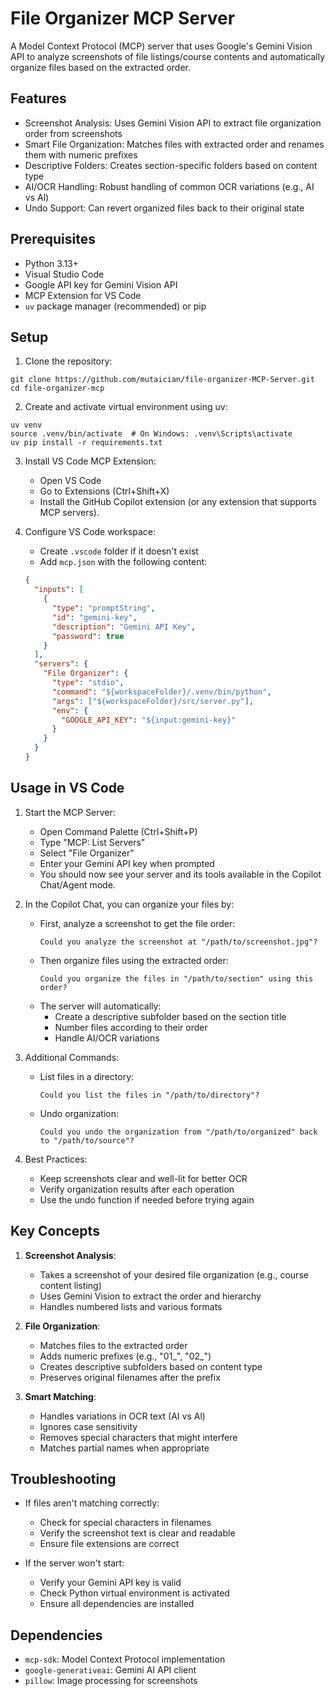 # File Organizer MCP Server

A Model Context Protocol (MCP) server that uses Google's Gemini Vision API to analyze screenshots of file listings/course contents and automatically organize files based on the extracted order.

## Features

- Screenshot Analysis: Uses Gemini Vision API to extract file organization order from screenshots
- Smart File Organization: Matches files with extracted order and renames them with numeric prefixes
- Descriptive Folders: Creates section-specific folders based on content type
- AI/OCR Handling: Robust handling of common OCR variations (e.g., AI vs Al)
- Undo Support: Can revert organized files back to their original state

## Prerequisites

- Python 3.13+
- Visual Studio Code
- Google API key for Gemini Vision API
- MCP Extension for VS Code
- `uv` package manager (recommended) or pip

## Setup

1. Clone the repository:
```bash{:copy}
git clone https://github.com/mutaician/file-organizer-MCP-Server.git
cd file-organizer-mcp
```

2. Create and activate virtual environment using uv:
```bash{:copy}
uv venv
source .venv/bin/activate  # On Windows: .venv\Scripts\activate
uv pip install -r requirements.txt
```

3. Install VS Code MCP Extension:
   - Open VS Code
   - Go to Extensions (Ctrl+Shift+X)
   - Install the GitHub Copilot extension (or any extension that supports MCP servers).

4. Configure VS Code workspace:
   - Create `.vscode` folder if it doesn't exist
   - Add `mcp.json` with the following content:
   ```json
   {
     "inputs": [
       {
         "type": "promptString",
         "id": "gemini-key",
         "description": "Gemini API Key",
         "password": true
       }
     ],
     "servers": {
       "File Organizer": {
         "type": "stdio",
         "command": "${workspaceFolder}/.venv/bin/python",
         "args": ["${workspaceFolder}/src/server.py"],
         "env": {
           "GOOGLE_API_KEY": "${input:gemini-key}"
         }
       }
     }
   }
   ```

## Usage in VS Code

1. Start the MCP Server:
   - Open Command Palette (Ctrl+Shift+P)
   - Type "MCP: List Servers"
   - Select "File Organizer"
   - Enter your Gemini API key when prompted
   - You should now see your server and its tools available in the Copilot Chat/Agent mode.

2. In the Copilot Chat, you can organize your files by:
   - First, analyze a screenshot to get the file order:
     ```chat{:copy}
     Could you analyze the screenshot at "/path/to/screenshot.jpg"?
     ```
   - Then organize files using the extracted order:
     ```chat{:copy}
     Could you organize the files in "/path/to/section" using this order?
     ```
   - The server will automatically:
     - Create a descriptive subfolder based on the section title
     - Number files according to their order
     - Handle AI/OCR variations
   
3. Additional Commands:
   - List files in a directory:
     ```chat{:copy}
     Could you list the files in "/path/to/directory"?
     ```
   - Undo organization:
     ```chat{:copy}
     Could you undo the organization from "/path/to/organized" back to "/path/to/source"?
     ```

4. Best Practices:
   - Keep screenshots clear and well-lit for better OCR
   - Verify organization results after each operation
   - Use the undo function if needed before trying again

## Key Concepts

1. **Screenshot Analysis**:
   - Takes a screenshot of your desired file organization (e.g., course content listing)
   - Uses Gemini Vision to extract the order and hierarchy
   - Handles numbered lists and various formats

2. **File Organization**:
   - Matches files to the extracted order
   - Adds numeric prefixes (e.g., "01_", "02_")
   - Creates descriptive subfolders based on content type
   - Preserves original filenames after the prefix

3. **Smart Matching**:
   - Handles variations in OCR text (AI vs Al)
   - Ignores case sensitivity
   - Removes special characters that might interfere
   - Matches partial names when appropriate

## Troubleshooting

- If files aren't matching correctly:
  - Check for special characters in filenames
  - Verify the screenshot text is clear and readable
  - Ensure file extensions are correct

- If the server won't start:
  - Verify your Gemini API key is valid
  - Check Python virtual environment is activated
  - Ensure all dependencies are installed

## Dependencies

- `mcp-sdk`: Model Context Protocol implementation
- `google-generativeai`: Gemini AI API client
- `pillow`: Image processing for screenshots

